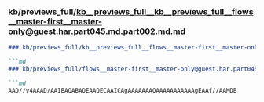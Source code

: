 ### kb/previews_full/kb__previews_full__kb__previews_full__flows__master-first__master-only@guest.har.part045.md.part002.md.md

```md
### kb/previews_full/kb__previews_full__flows__master-first__master-only@guest.har.part045.md.part002.md

```md
### kb/previews_full/flows__master-first__master-only@guest.har.part045.md (part 002)

```md
AAD//v4AAAD/AAIBAQABAQEAAQECAAICAgAAAAAAAQAAAAAAAAAAAgEAAf//AAMDB
```

```

```

```
